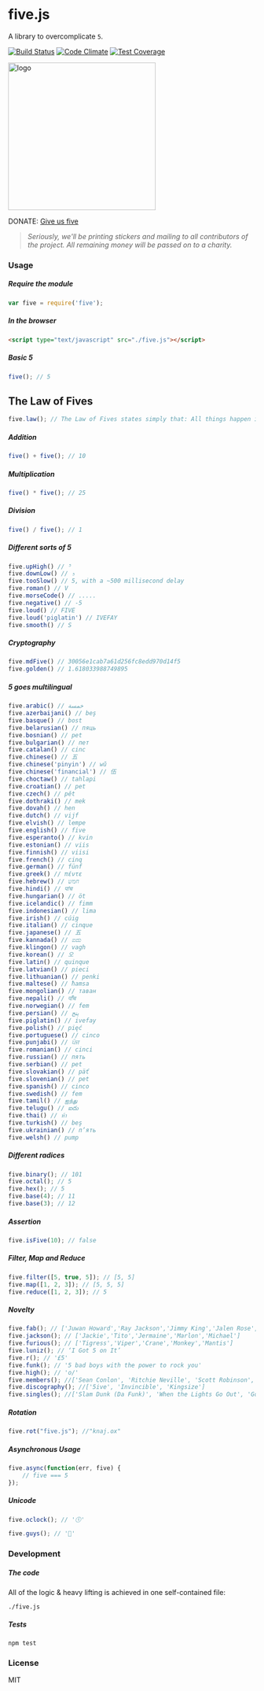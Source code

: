 # five.js

A library to overcomplicate `5`.

[![Build Status](https://travis-ci.org/jackdcrawford/five.svg?branch=master)](https://travis-ci.org/jackdcrawford/five)
[![Code Climate](https://codeclimate.com/github/jackdcrawford/five.png)](https://codeclimate.com/github/jackdcrawford/five)
[![Test Coverage](https://codeclimate.com/github/jackdcrawford/five/coverage.png)](https://codeclimate.com/github/jackdcrawford/five)

<img src="https://cldup.com/kwFz0lhg1u.png" width="300" alt="logo" />

DONATE: [Give us five](https://www.paypal.me/fivejs/5/)

> *Seriously, we'll be printing stickers and mailing to all contributors of the project. All remaining money will be passed on to a charity.*

### Usage
##### Require the module
```javascript
var five = require('five');
```

##### In the browser
```html
<script type="text/javascript" src="./five.js"></script>
```

##### Basic 5
```javascript
five(); // 5
```

## The Law of Fives
```javascript
five.law(); // The Law of Fives states simply that: All things happen in fives, or are divisible by or are multiples of five, or are somehow directly or indirectly appropriate to 5. The Law of Fives is never wrong.
```

##### Addition
```javascript
five() + five(); // 10
```

##### Multiplication
```javascript
five() * five(); // 25
```

##### Division
```javascript
five() / five(); // 1
```

##### Different sorts of 5
```javascript
five.upHigh() // ⁵
five.downLow() // ₅
five.tooSlow() // 5, with a ~500 millisecond delay
five.roman() // V
five.morseCode() // .....
five.negative() // -5
five.loud() // FIVE
five.loud('piglatin') // IVEFAY
five.smooth() // S
```

##### Cryptography
```javascript
five.mdFive() // 30056e1cab7a61d256fc8edd970d14f5
five.golden() // 1.618033988749895
```

##### 5 goes multilingual
```javascript
five.arabic() // خمسة
five.azerbaijani() // beş
five.basque() // bost
five.belarusian() // пяць
five.bosnian() // pet
five.bulgarian() // пет
five.catalan() // cinc
five.chinese() // 五
five.chinese('pinyin') // wǔ
five.chinese('financial') // 伍
five.choctaw() // tahlapi
five.croatian() // pet
five.czech() // pět
five.dothraki() // mek
five.dovah() // hen
five.dutch() // vijf
five.elvish() // lempe
five.english() // five
five.esperanto() // kvin
five.estonian() // viis
five.finnish() // viisi
five.french() // cinq
five.german() // fünf
five.greek() // πέντε
five.hebrew() // חמש
five.hindi() // पांच
five.hungarian() // öt
five.icelandic() // fimm
five.indonesian() // lima
five.irish() // cúig
five.italian() // cinque
five.japanese() // 五
five.kannada() // ಐದು
five.klingon() // vagh
five.korean() // 오
five.latin() // quinque
five.latvian() // pieci
five.lithuanian() // penki
five.maltese() // ħamsa
five.mongolian() // таван
five.nepali() // पाँच
five.norwegian() // fem
five.persian() // پنج
five.piglatin() // ivefay
five.polish() // pięć
five.portuguese() // cinco
five.punjabi() // ਪੰਜ
five.romanian() // cinci
five.russian() // пять
five.serbian() // pet
five.slovakian() // päť
five.slovenian() // pet
five.spanish() // cinco
five.swedish() // fem
five.tamil() // ஐந்து
five.telugu() // ఐదు
five.thai() // ห้า
five.turkish() // beş
five.ukrainian() // п’ять
five.welsh() // pump
```

##### Different radices
```javascript
five.binary(); // 101
five.octal(); // 5
five.hex(); // 5
five.base(4); // 11
five.base(3); // 12
```

##### Assertion
```javascript
five.isFive(10); // false
```

##### Filter, Map and Reduce
```javascript
five.filter([5, true, 5]); // [5, 5]
five.map([1, 2, 3]); // [5, 5, 5]
five.reduce([1, 2, 3]); // 5
```

##### Novelty
```javascript
five.fab(); // ['Juwan Howard','Ray Jackson','Jimmy King','Jalen Rose','Chris Webber']
five.jackson(); // ['Jackie','Tito','Jermaine','Marlon','Michael']
five.furious(); // ['Tigress','Viper','Crane','Monkey','Mantis']
five.luniz(); // ‘I Got 5 on It’
five.r(); // '£5'
five.funk(); // '5 bad boys with the power to rock you'
five.high(); // 'o/'
five.members(); //['Sean Conlon', 'Ritchie Neville', 'Scott Robinson', 'Jason \'J\' Brown', 'Abz Love']
five.discography(); //['5ive', 'Invincible', 'Kingsize']
five.singles(); //['Slam Dunk (Da Funk)', 'When the Lights Go Out', 'Got the Feelin\'', 'Everybody Get Up', 'It\'s the Things You Do', 'Until the Time Is Through', 'If Ya Gettin\' Down', 'Keep On Movin\'', 'Don\'t Wanna Let You Go', 'We Will Rock You', 'Let\'s Dance', 'Closer to Me', 'Rock the Party', 'I Wish It Could Be Christmas Everyday']
```

##### Rotation
```javascript
five.rot("five.js"); //"knaj.ox"
```

##### Asynchronous Usage
```javascript
five.async(function(err, five) {
	// five === 5
});
```

##### Unicode
```javascript
five.oclock(); // '🕔'

five.guys(); // '🍔'
```

### Development
##### The code
All of the logic & heavy lifting is achieved in one self-contained file:
```
./five.js
```

##### Tests
```
npm test
```
### License
MIT
